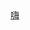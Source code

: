 


<!DOCTYPE HTML>
<html>
<meta charset="UTF-8"/>
<a href="[file:///C:/Users/chenk/OneDrive/%E6%A1%8C%E9%9D%A2/%E8%87%AA%E4%B8%BB%E5%AD%B8%E7%BF%92-HTML/game1.html](https://www.bilibili.com/read/cv25863249/)">嗨</html></a>

</html>
<!---
Kelly0626/Kelly0626 is a ✨ special ✨ repository because its `README.md` (this file) appears on your GitHub profile.
You can click the Preview link to take a look at your changes.
--->
